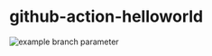 # github-action-helloworld

![example branch parameter](https://github.com/chen2584/github-action-helloworld/actions/workflows/dotnet-package.yaml/badge.svg?branch=master)